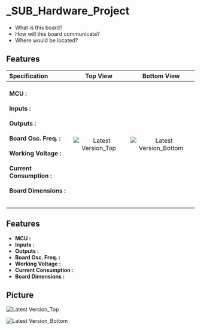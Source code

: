# _SUB_Hardware_Project

- What is this board? 
- How will this board communicate?
- Where would be located?

## Features

|Specification|Top View|Bottom View|
|:---|:---:|:---:|
|<table><tbody><br>__MCU :__</br><br>__Inputs :__</br><br>__Outputs :__</br><br>__Board Osc. Freq. :__</br><br>__Working Voltage :__</br><br>__Current Consumption :__</br><br>__Board Dimensions :__</br></tbody></table>|![Latest Version_Top](https://github.com/mend0z0)|![Latest Version_Bottom](https://github.com/mend0z0)|

## Features

- __MCU :__ 
- __Inputs :__ 
- __Outputs :__ 
- __Board Osc. Freq. :__ 
- __Working Voltage :__
- __Current Consumption :__
- __Board Dimensions :__

## Picture

![Latest Version_Top](https://github.com/mend0z0)

![Latest Version_Bottom](https://github.com/mend0z0)